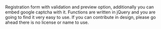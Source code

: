 Registration form with validation and preview option, additionally you can embed google captcha with it.
Functions are written in jQuery and you are going to find it very easy to use.
If you can contribute in design, please go ahead there is no license or name to use.